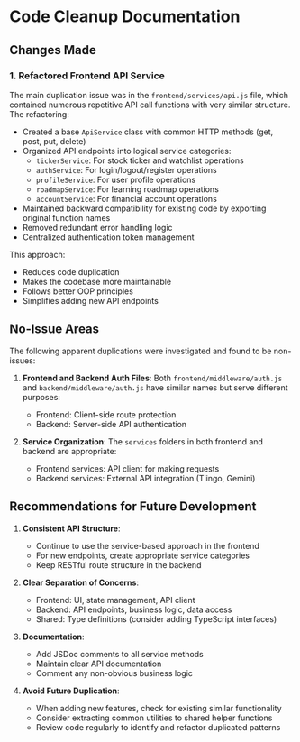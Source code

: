 # Code Cleanup Documentation

## Changes Made

### 1. Refactored Frontend API Service

The main duplication issue was in the `frontend/services/api.js` file, which contained numerous repetitive API call functions with very similar structure. The refactoring:

- Created a base `ApiService` class with common HTTP methods (get, post, put, delete)
- Organized API endpoints into logical service categories:
  - `tickerService`: For stock ticker and watchlist operations
  - `authService`: For login/logout/register operations
  - `profileService`: For user profile operations
  - `roadmapService`: For learning roadmap operations
  - `accountService`: For financial account operations
- Maintained backward compatibility for existing code by exporting original function names
- Removed redundant error handling logic
- Centralized authentication token management

This approach:
- Reduces code duplication
- Makes the codebase more maintainable
- Follows better OOP principles
- Simplifies adding new API endpoints

## No-Issue Areas

The following apparent duplications were investigated and found to be non-issues:

1. **Frontend and Backend Auth Files**: Both `frontend/middleware/auth.js` and `backend/middleware/auth.js` have similar names but serve different purposes:
   - Frontend: Client-side route protection
   - Backend: Server-side API authentication
   
2. **Service Organization**: The `services` folders in both frontend and backend are appropriate:
   - Frontend services: API client for making requests
   - Backend services: External API integration (Tiingo, Gemini)

## Recommendations for Future Development

1. **Consistent API Structure**:
   - Continue to use the service-based approach in the frontend
   - For new endpoints, create appropriate service categories
   - Keep RESTful route structure in the backend

2. **Clear Separation of Concerns**:
   - Frontend: UI, state management, API client
   - Backend: API endpoints, business logic, data access
   - Shared: Type definitions (consider adding TypeScript interfaces)

3. **Documentation**:
   - Add JSDoc comments to all service methods
   - Maintain clear API documentation
   - Comment any non-obvious business logic

4. **Avoid Future Duplication**:
   - When adding new features, check for existing similar functionality
   - Consider extracting common utilities to shared helper functions
   - Review code regularly to identify and refactor duplicated patterns 